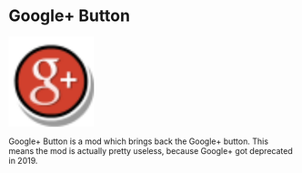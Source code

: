 # Google+ Button

<img src="logo.png" width="150" alt="the mod's logo" />

Google+ Button is a mod which brings back the Google+ button.
This means the mod is actually pretty useless, because Google+ got deprecated in 2019.